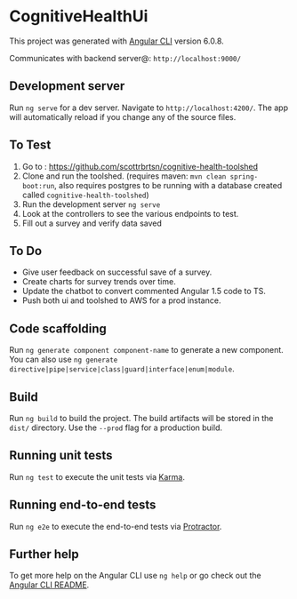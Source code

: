 # CognitiveHealthUi

This project was generated with [Angular CLI](https://github.com/angular/angular-cli) version 6.0.8.

Communicates with backend server@: `http://localhost:9000/`


## Development server

Run `ng serve` for a dev server. Navigate to `http://localhost:4200/`. The app will automatically reload if you change any of the source files.

## To Test

1. Go to : https://github.com/scottrbrtsn/cognitive-health-toolshed
2. Clone and run the toolshed. (requires maven: `mvn clean spring-boot:run`, also requires postgres to be running with a database created called `cognitive-health-toolshed`)
3. Run the development server `ng serve`
4. Look at the controllers to see the various endpoints to test.
5. Fill out a survey and verify data saved

## To Do

- Give user feedback on successful save of a survey.
- Create charts for survey trends over time.
- Update the chatbot to convert commented Angular 1.5 code to TS.  
- Push both ui and toolshed to AWS for a prod instance.



## Code scaffolding

Run `ng generate component component-name` to generate a new component. You can also use `ng generate directive|pipe|service|class|guard|interface|enum|module`.

## Build

Run `ng build` to build the project. The build artifacts will be stored in the `dist/` directory. Use the `--prod` flag for a production build.

## Running unit tests

Run `ng test` to execute the unit tests via [Karma](https://karma-runner.github.io).

## Running end-to-end tests

Run `ng e2e` to execute the end-to-end tests via [Protractor](http://www.protractortest.org/).

## Further help

To get more help on the Angular CLI use `ng help` or go check out the [Angular CLI README](https://github.com/angular/angular-cli/blob/master/README.md).
